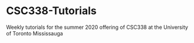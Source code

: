 # CSC338-Tutorials
Weekly tutorials for the summer 2020 offering of CSC338 at the University of Toronto Mississauga
